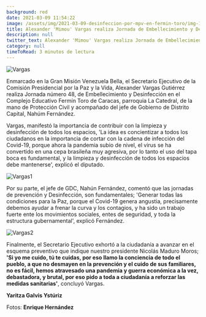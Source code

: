 ```yaml
---
background: red
date: 2021-03-09 11:54:22
image: /assets/img/2021-03-09-desinfeccion-por-mpv-en-fermin-toro/img-1.jpg
title: Alexander 'Mimou' Vargas realiza Jornada de Embellecimiento y Desinfección en el Liceo Fermín Toro de Caracas
description: null
twitter_text: Alexander 'Mimou' Vargas realiza Jornada de Embellecimiento y Desinfección en el Liceo Fermín Toro de Caracas
category: null
timeToRead: 3 minutos de lectura
---
```

![Vargas](/assets/img/2021-03-09-desinfeccion-por-mpv-en-fermin-toro/img-1.jpg)

Enmarcado en la Gran Misión Venezuela Bella, el Secretario Ejecutivo de la Comisión Presidencial por la Paz y la Vida, Alexander Vargas Gutiérrez realiza Jornada número 48, de Embellecimiento y Desinfección en el Complejo Educativo Fermín Toro de Caracas, parroquia La Catedral, de la mano de Protección Civil y acompañado del jefe de Gobierno de Distrito Capital, Nahúm Fernández. 

Vargas, manifestó la importancia de contribuir con la limpieza y desinfección de todos los espacios, 'La idea es concientizar a todos los ciudadanos en la importancia de cortar con la cadena de infección del Covid-19, porque ahora la pandemia subio de nivel, el virus se ha convertido en una cepa brasileña muy agresiva, por lo tanto el uso del tapa boca es fundamental, y la limpieza y desinfección de todos los espacios debe mantenerse', explicó el diputado. 

![Vargas1](/assets/img/2021-03-09-desinfeccion-por-mpv-en-fermin-toro/img-2.jpg)

Por su parte, el jefe de GDC, Nahún Fernández, comentó que las jornadas de prevención y Desinfección, son fundamentales; 'Generar todas las condiciones para la Paz, porque el Covid-19 genera angustia, precisamente debemos ayudar a frenar la curva y los contagios, y ha sido un trabajo fuerte ente los movimientos sociales, entes de seguridad, y toda la estructura gubernamental', explicó Fernández. 

![Vargas2](/assets/img/2021-03-09-desinfeccion-por-mpv-en-fermin-toro/img-3.jpg)

Finalmente, el Secretario Ejecutivo exhortó a la ciudadanía a avanzar en el esquema preventivo que indique nuestro presidente Nicolás Maduro Moros; **'Si yo me cuido, tú te cuidas, por eso llamo la conciencia de todo el pueblo, a que no desmayen en la prevención y el cuido de sus familiares, no es fácil, hemos atravesado una pandemia y guerra económica a la vez, debastadora, y brutal, por eso pido a toda a ciudadanía a reforzar las medidas sanitarias'**, concluyó Vargas.


**Yaritza Galvis Ystúriz**

Fotos: **Enrique Hernández**




